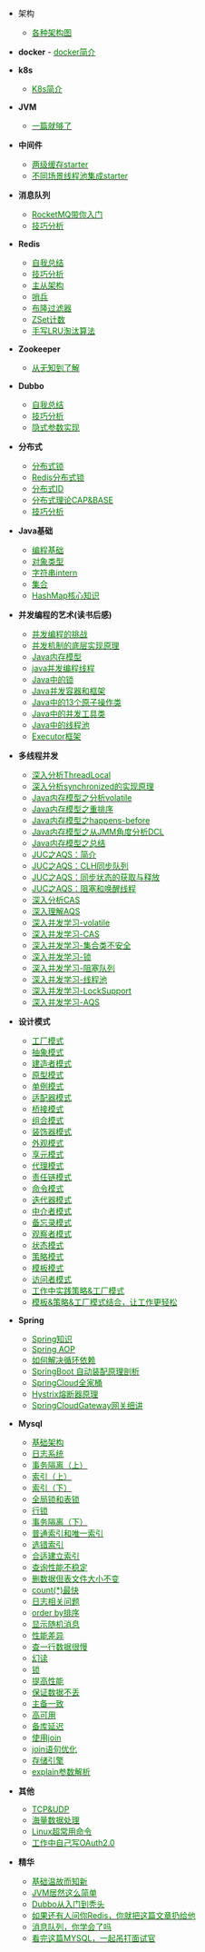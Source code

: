<!-- docs/_sidebar.md -->

- 架构
  - [<font color=#008000 >各种架构图</font>](/docs/architecturearchitecture-diagram.md)

- **docker**
    ​- [<font color=#008000 >docker简介</font>](/docs/docker/docker.md)
- **k8s**
    - [<font color=#008000 >K8s简介</font>](/docs/k8s/kubernetes.md)
- **JVM**
    - [<font color=#008000 >一篇就够了</font>](/docs/jvm/2020-01-16-JVM.md)
- **中间件**
    - [<font color=#008000 >两级缓存starter</font>](/docs/middleware/2020-11-11-两级缓存.md)
    - [<font color=#008000 >不同场景线程池集成starter</font>](/docs/middleware/2022-06-15-threadPool.md)
- **消息队列**
    - [<font color=#008000 >RocketMQ带你入门</font>](/docs/mq/2020-05-18-RocketMQ.md)
    - [<font color=#008000 >技巧分析</font>](/docs/mq/2020-07-18-小李飞刀-消息队列.md)
- **Redis**
    - [<font color=#008000 >自我总结</font>](/docs/redis/2020-04-12-葵花宝典-Redis总结.md)
    - [<font color=#008000 >技巧分析</font>](/docs/redis/2020-07-19-小李飞刀-Redis.md)
    - [<font color=#008000 >主从架构</font>](/docs/redis/2020-07-20-Redis-主从架构.md)
    - [<font color=#008000 >哨兵</font>](/docs/redis/2020-07-21-Redis-哨兵.md)
    - [<font color=#008000 >布隆过滤器</font>](/docs/redis/2020-07-22-布隆过滤器.md)
    - [<font color=#008000 >ZSet计数</font>](/docs/redis/2020-08-13-Redis计数.md)
    - [<font color=#008000 >手写LRU淘汰算法</font>](/docs/redis/2021-5-13-手写LRU.md)
- **Zookeeper**
    - [<font color=#008000 >从无知到了解</font>](/docs/zk/2020-09-30-Zookeeper.md)
- **Dubbo**
    - [<font color=#008000 >自我总结</font>](/docs/dubbo/2020-04-14-葵花宝典-Dubbo总结.md)
    - [<font color=#008000 >技巧分析</font>](/docs/dubbo/2020-07-23-小李飞刀-Dubbo.md)
    - [<font color=#008000 >隐式参数实现</font>](/docs/dubbo/2021-01-17-Dubbo隐式参数.md)
- **分布式**
    - [<font color=#008000 >分布式锁</font>](/docs/dcs/2020-05-16-分布式锁.md)
    - [<font color=#008000 >Redis分布式锁</font>](/docs/dcs/2021-05-12-Redis分布式锁.md)
    - [<font color=#008000 >分布式ID</font>](/docs/dcs/2021-07-11-分布式ID.md)
    - [<font color=#008000 >分布式理论CAP&BASE</font>](/docs/dcs/2021-11-15-分布式理论.md)
    - [<font color=#008000 >技巧分析</font>](/docs/dcs/2020-07-24-小李飞刀-分布式.md)
- **Java基础**
    - [<font color=#008000 >编程基础</font></font>](/docs/java/2020-01-13-JAVA基础.md)
    - [<font color=#008000 >对象类型</font></font>](/docs/java/2021-07-05-浅析-VO、DTO、DO、PO.md)
    - [<font color=#008000 >字符串intern</font>](/docs/java/2021-05-07-字符串intern.md)
    - [<font color=#008000 >集合</font>](/docs/java/2020-04-10-葵花宝典-JAVA集合.md)
    - [<font color=#008000 >HashMap核心知识</font>](/docs/java/2021-10-19-hashmap.md)
- **并发编程的艺术(读书后感)**
    - [<font color=#008000 >并发编程的挑战</font>](/docs/concurrency/2021-10-27-并发编程的挑战.md)
    - [<font color=#008000 >并发机制的底层实现原理</font>](/docs/concurrency/2021-10-28-并发机制的底层实现原理.md)
    - [<font color=#008000 >Java内存模型</font>](/docs/concurrency/2021-10-30-Java内存模型.md)
    - [<font color=#008000 >java并发编程线程</font>](/docs/concurrency/2021-11-01-java并发编程线程.md)
    - [<font color=#008000 >Java中的锁</font>](/docs/concurrency/2021-11-03-Java中的锁.md)
    - [<font color=#008000 >Java并发容器和框架</font>](/docs/concurrency/2021-11-05-Java并发容器和框架.md)
    - [<font color=#008000 >Java中的13个原子操作类</font>](/docs/concurrency/2021-11-07-Java中的13个原子操作类.md)
    - [<font color=#008000 >Java中的并发工具类</font>](/docs/concurrency/2021-11-09-Java中的并发工具类.md)
    - [<font color=#008000 >Java中的线程池</font>](/docs/concurrency/2021-11-11-Java中的线程池.md)
    - [<font color=#008000 >Executor框架</font>](/docs/concurrency/2021-11-13-Executor框架.md)
- **多线程并发**
    - [<font color=#008000 >深入分析ThreadLocal</font>](/docs/thread/2020-02-13-并发ThreadLocal.md)
    - [<font color=#008000 >深入分析synchronized的实现原理</font>](/docs/thread/2020-02-14-并发synchronized.md)
    - [<font color=#008000 >Java内存模型之分析volatile</font>](/docs/thread/2020-02-15-并发volatile.md)
    - [<font color=#008000 >Java内存模型之重排序</font>](/docs/thread/2020-02-16-并发重排序.md)
    - [<font color=#008000 >Java内存模型之happens-before</font>](/docs/thread/2020-02-17-并发happens-before.md)
    - [<font color=#008000 >Java内存模型之从JMM角度分析DCL</font>](/docs/thread/2020-02-18-并发DCL.md)
    - [<font color=#008000 >Java内存模型之总结</font>](/docs/thread/2020-02-19-并发内存模型总结.md)
    - [<font color=#008000 >JUC之AQS：简介</font>](/docs/thread/2020-03-13-并发AQS.md)
    - [<font color=#008000 >JUC之AQS：CLH同步队列</font>](/docs/thread/2020-03-14-并发AQS-CLH.md)
    - [<font color=#008000 >JUC之AQS：同步状态的获取与释放</font>](/docs/thread/2020-03-15-并发-AQS-同步状态的获取与释放.md)
    - [<font color=#008000 >JUC之AQS：阻塞和唤醒线程</font>](/docs/thread/2020-03-16-并发-AQS-阻塞和唤醒线程.md)
    - [<font color=#008000 >深入分析CAS</font>](/docs/thread/2020-03-17-并发-CAS.md)
    - [<font color=#008000 >深入理解AQS</font>](/docs/thread/2020-03-18-并发-AQS-深入理解.md)
    - [<font color=#008000 >深入并发学习-volatile</font>](/docs/thread/2021-05-01-并发-volatile.md)
    - [<font color=#008000 >深入并发学习-CAS</font>](/docs/thread/2021-05-02-并发-CAS.md)
    - [<font color=#008000 >深入并发学习-集合类不安全</font>](/docs/thread/2021-05-03-并发-集合类不安全.md)
    - [<font color=#008000 >深入并发学习-锁</font>](/docs/thread/2021-05-04-并发-锁.md)
    - [<font color=#008000 >深入并发学习-阻塞队列</font>](/docs/thread/2021-05-05-并发-阻塞队列.md)
    - [<font color=#008000 >深入并发学习-线程池</font>](/docs/thread/2021-05-06-并发-线程池.md)
    - [<font color=#008000 >深入并发学习-LockSupport</font>](/docs/thread/2021-05-08-并发-LockSupport.md)
    - [<font color=#008000 >深入并发学习-AQS</font>](/docs/thread/2021-05-09-并发-AQS.md)
- **设计模式**
    - [<font color=#008000 >工厂模式</font>](/docs/design/2021-04-01-design-工厂.md)
    - [<font color=#008000 >抽象模式</font>](/docs/design/2021-04-02-design-抽象.md)
    - [<font color=#008000 >建造者模式</font>](/docs/design/2021-04-03-design-建造者.md)
    - [<font color=#008000 >原型模式</font>](/docs/design/2021-04-04-design-原型.md)
    - [<font color=#008000 >单例模式</font>](/docs/design/2021-04-05-design-单例.md)
    - [<font color=#008000 >适配器模式</font>](/docs/design/2021-04-06-design-适配器.md)
    - [<font color=#008000 >桥接模式</font>](/docs/design/2021-04-07-design-桥接.md)
    - [<font color=#008000 >组合模式</font>](/docs/design/2021-04-08-design-组合.md)
    - [<font color=#008000 >装饰器模式</font>](/docs/design/2021-04-09-design-装饰器.md)
    - [<font color=#008000 >外观模式</font>](/docs/design/2021-04-10-design-外观.md)
    - [<font color=#008000 >享元模式</font>](/docs/design/2021-04-11-design-享元.md)
    - [<font color=#008000 >代理模式</font>](/docs/design/2021-04-12-design-代理.md)
    - [<font color=#008000 >责任链模式</font>](/docs/design/2021-04-13-design-责任链.md)
    - [<font color=#008000 >命令模式</font>](/docs/design/2021-04-14-design-命令.md)
    - [<font color=#008000 >迭代器模式</font>](/docs/design/2021-04-15-design-迭代器.md)
    - [<font color=#008000 >中介者模式</font>](/docs/design/2021-04-16-design-中介者.md)
    - [<font color=#008000 >备忘录模式</font>](/docs/design/2021-04-17-design-备忘录.md)
    - [<font color=#008000 >观察者模式</font>](/docs/design/2021-04-18-design-观察者.md)
    - [<font color=#008000 >状态模式</font>](/docs/design/2021-04-19-design-状态.md)
    - [<font color=#008000 >策略模式</font>](/docs/design/2021-04-20-design-策略.md)
    - [<font color=#008000 >模板模式</font>](/docs/design/2021-04-21-design-模板.md)
    - [<font color=#008000 >访问者模式</font>](/docs/design/2021-04-22-design-访问者.md)
    - [<font color=#008000 >工作中实践策略&工厂模式</font>](/docs/design/2020-08-12-策略模式.md)
    - [<font color=#008000 >模板&策略&工厂模式结合，让工作更轻松</font>](/docs/design/2022-10-19-模板模式.md)
- **Spring**
    - [<font color=#008000 >Spring知识</font>](/docs/spring/2020-05-14-Spring.md)
    - [<font color=#008000 >Spring AOP</font>](/docs/spring/2021-05-10-Spring-AOP.md)
    - [<font color=#008000 >如何解决循环依赖</font>](/docs/spring/2021-05-11-Spring-循环依赖.md)
    - [<font color=#008000 >SpringBoot 自动装配原理剖析</font>](/docs/spring/2021-10-15-springboot自动装配.md)
    - [<font color=#008000 >SpringCloud全家桶</font>](/docs/spring/2020-07-25-SpringCloud.md)
    - [<font color=#008000 >Hystrix熔断器原理</font>](/docs/spring/2021-01-23-Hystrix.md)
    - [<font color=#008000 >SpringCloudGateway网关细讲</font>](/docs/spring/2021-10-17-SpringCloudGateway.md)
- **Mysql**
    - [<font color=#008000 >基础架构</font>](/docs/mysql/2020-06-01-MySQL-01.md)
    - [<font color=#008000 >日志系统</font>](/docs/mysql/2020-06-02-MySQL-02.md)
    - [<font color=#008000 >事务隔离（上）</font>](/docs/mysql/2020-06-03-MySQL-03.md)
    - [<font color=#008000 >索引（上）</font>](/docs/mysql/2020-06-04-MySQL-04.md)
    - [<font color=#008000 >索引（下）</font>](/docs/mysql/2020-06-05-MySQL-05.md)
    - [<font color=#008000 >全局锁和表锁</font>](/docs/mysql/2020-06-06-MySQL-06.md)
    - [<font color=#008000 >行锁</font>](/docs/mysql/2020-06-07-MySQL-07.md)
    - [<font color=#008000 >事务隔离（下）</font>](/docs/mysql/2020-06-08-MySQL-08.md)
    - [<font color=#008000 >普通索引和唯一索引</font>](/docs/mysql/2021-01-01-MySQL-09.md)
    - [<font color=#008000 >选错索引</font>](/docs/mysql/2021-02-20-MySQL-10.md)
    - [<font color=#008000 >合适建立索引</font>](/docs/mysql/2021-02-21-MySQL-11.md)
    - [<font color=#008000 >查询性能不稳定</font>](/docs/mysql/2021-02-23-MySQL-12.md)
    - [<font color=#008000 >删数据但表文件大小不变</font>](/docs/mysql/2021-02-25-MySQL-13.md)
    - [<font color=#008000 >count(*)最快</font>](/docs/mysql/2021-02-27-MySQL-14.md)
    - [<font color=#008000 >日志相关问题</font>](/docs/mysql/2021-02-28-MySQL-15.md)
    - [<font color=#008000 >order by排序</font>](/docs/mysql/2021-03-01-MySQL-16.md)
    - [<font color=#008000 >显示随机消息</font>](/docs/mysql/2021-03-03-MySQL-17.md)
    - [<font color=#008000 >性能差异</font>](/docs/mysql/2021-03-05-MySQL-18.md)
    - [<font color=#008000 >查一行数据很慢</font>](/docs/mysql/2021-03-07-MySQL-19.md)
    - [<font color=#008000 >幻读</font>](/docs/mysql/2021-03-09-MySQL-20.md)
    - [<font color=#008000 >锁</font>](/docs/mysql/2021-03-11-MySQL-21.md)
    - [<font color=#008000 >提高性能</font>](/docs/mysql/2021-03-13-MySQL-22.md)
    - [<font color=#008000 >保证数据不丢</font>](/docs/mysql/2021-03-15-MySQL-23.md)
    - [<font color=#008000 >主备一致</font>](/docs/mysql/2021-03-17-MySQL-24.md)
    - [<font color=#008000 >高可用</font>](/docs/mysql/2021-03-19-MySQL-25.md)
    - [<font color=#008000 >备库延迟</font>](/docs/mysql/2021-03-21-MySQL-26.md)
    - [<font color=#008000 >使用join</font>](/docs/mysql/2021-03-23-MySQL-34.md)
    - [<font color=#008000 >join语句优化</font>](/docs/mysql/2021-03-25-MySQL-35.md)
    - [<font color=#008000 >存储引擎</font>](/docs/mysql/2021-03-27-MySQL-38.md)
    - [<font color=#008000 >explain参数解析</font>](/docs/mysql/2020-08-14-explain参数解析.md)




- **其他**
    - [<font color=#008000 >TCP&UDP</font>](/docs/other/2020-07-28-TCP-UDP.md)
    - [<font color=#008000 >海量数据处理</font>](/docs/other/2020-07-26-小李飞刀-海量数据处理.md)
    - [<font color=#008000 >Linux超常用命令</font>](/docs/other/2020-09-29-Linux超常用命令.md)
    - [<font color=#008000 >工作中自己写OAuth2.0</font>](/docs/other/2020-05-19-OAuth2-0.md)
- **精华**
    - [<font color=#008000 >基础温故而知新</font>](/docs/summary/2020-08-01-终极一战.md)
    - [<font color=#008000 >JVM居然这么简单</font>](/docs/summary/2021-05-20-重学JVM.md)
    - [<font color=#008000 >Dubbo从入门到秃头</font>](/docs/summary/2021-05-27-重学Dubbo.md)
    - [<font color=#008000 >如果还有人问你Redis，你就把这篇文章扔给他</font>](/docs/summary/2021-05-30-重学Redis.md)
    - [<font color=#008000 >消息队列，你学会了吗</font>](/docs/summary/2021-05-25-重学MQ.md)
    - [<font color=#008000 >看完这篇MYSQL，一起吊打面试官</font>](/docs/summary/2021-06-03-重学MySQL.md)
